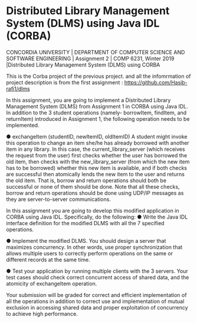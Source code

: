 # Distributed Library Management System (DLMS) using Java IDL (CORBA)
CONCORDIA UNIVERSITY | DEPARTMENT OF COMPUTER SCIENCE AND SOFTWARE ENGINEERING | Assignment 2 | COMP 6231, Winter 2019 |Distributed Library Management System (DLMS) using CORBA

This is the Corba project of the previous project. and all the infomrmation of project description is from the first assignment :
https://github.com/Hasib-rafi1/dlms

In this assignment, you are going to implement a Distributed Library Management System (DLMS) from Assignment 1 in CORBA using Java IDL. 
In addition to the 3 student operations (namely- borrowItem, findItem, and returnItem) introduced in Assignment 1, the following operation 
needs to be implemented.

● exchangeItem (studentID, newItemID, oldItemID)
  A student might invoke this operation to change an item she/he has already borrowed with another item in any library. In this case, the 
  current_library_server (which receives the request from the user) first checks whether the user has borrowed the old item, then checks with 
  the new_library_server (from which the new item has to be borrowed) whether this new item is available, and if both checks are successful 
  then atomically lends the new item to the user and returns the old item. That is, borrow and return operations should both be successful 
  or none of them should be done. Note that all these checks, borrow and return operations should be done using UDP/IP messages as they are
  server-to-server communications.
 
 In this assignment you are going to develop this modified application in CORBA using Java IDL. Specifically, do the following:
● Write the Java IDL interface definition for the modified DLMS with all the 7 specified operations.

● Implement the modified DLMS. You should design a server that maximizes concurrency. In other words, use proper synchronization that allows 
  multiple users to correctly perform operations on the same or different records at the same time.
  
● Test your application by running multiple clients with the 3 servers. Your test cases should check correct concurrent access of shared data,
  and the atomicity of exchangeItem operation.
  
Your submission will be graded for correct and efficient implementation of all the operations in addition to correct use and implementation of
mutual exclusion in accessing shared data and proper exploitation of concurrency to achieve high performance.
